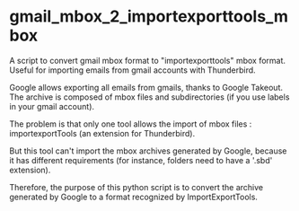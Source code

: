 gmail_mbox_2_importexporttools_mbox
===================================

A script to convert gmail mbox format to "importexporttools" mbox format. Useful for importing emails from gmail accounts with Thunderbird.

Google allows exporting all emails from gmails, thanks to Google Takeout. The archive is composed of mbox files and subdirectories (if you use labels in your gmail account).



The problem is that only one tool allows the import of mbox files : importexportTools (an extension for Thunderbird).

But this tool can't import the mbox archives generated by Google, because it has different requirements (for instance, folders need to have a '.sbd' extension). 

Therefore, the purpose of this python script is to convert the archive generated by Google to a format recognized by ImportExportTools.

